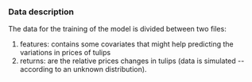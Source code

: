 
### Data description
The data for the training of the model is divided between two files:
1) features: contains some covariates that might help predicting the variations in prices of tulips
2) returns: are the relative prices changes in tulips (data is simulated -- according to an unknown distribution).
